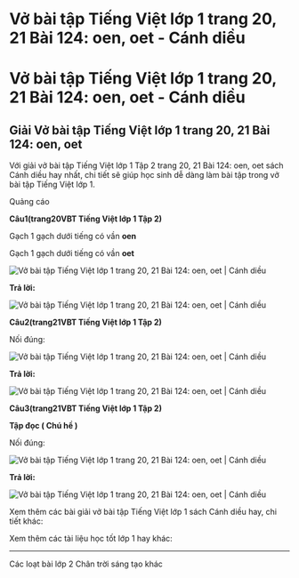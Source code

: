 # Vở bài tập Tiếng Việt lớp 1 trang 20, 21 Bài 124: oen, oet - Cánh diều

# Vở bài tập Tiếng Việt lớp 1 trang 20, 21 Bài 124: oen, oet - Cánh diều

## Giải Vở bài tập Tiếng Việt lớp 1 trang 20, 21 Bài 124: oen, oet

Với giải vở bài tập Tiếng Việt lớp 1 Tập 2 trang 20, 21 Bài 124: oen, oet sách Cánh diều hay nhất, chi tiết sẽ giúp học sinh dễ dàng làm bài tập trong vở bài tập Tiếng Việt lớp 1.

Quảng cáo

**Câu****1****(trang****20****VBT Tiếng Việt lớp 1 Tập 2)**

Gạch 1 gạch dưới tiếng có vần **oen**

Gạch 1 gạch dưới tiếng có vần **oet**

![Vở bài tập Tiếng Việt lớp 1 trang 20, 21 Bài 124: oen, oet | Cánh diều](https://www.vietjack.com/vbt-tieng-viet-1-cd/images/bai-124-oen-oet-87785.png)

**Trả lời:**

![Vở bài tập Tiếng Việt lớp 1 trang 20, 21 Bài 124: oen, oet | Cánh diều](https://www.vietjack.com/vbt-tieng-viet-1-cd/images/bai-124-oen-oet-87793.png)

**Câu****2****(trang****21****VBT Tiếng Việt lớp 1 Tập 2)**

Nối đúng:

![Vở bài tập Tiếng Việt lớp 1 trang 20, 21 Bài 124: oen, oet | Cánh diều](https://www.vietjack.com/vbt-tieng-viet-1-cd/images/bai-124-oen-oet-87788.png)

**Trả lời:**

![Vở bài tập Tiếng Việt lớp 1 trang 20, 21 Bài 124: oen, oet | Cánh diều](https://www.vietjack.com/vbt-tieng-viet-1-cd/images/bai-124-oen-oet-87792.png)

**Câu****3****(trang****21****VBT Tiếng Việt lớp 1 Tập 2)**

**Tập đọc ( Chú hề )**

Nối đúng:

![Vở bài tập Tiếng Việt lớp 1 trang 20, 21 Bài 124: oen, oet | Cánh diều](https://www.vietjack.com/vbt-tieng-viet-1-cd/images/bai-124-oen-oet-87787.png)

**Trả lời:**

![Vở bài tập Tiếng Việt lớp 1 trang 20, 21 Bài 124: oen, oet | Cánh diều](https://www.vietjack.com/vbt-tieng-viet-1-cd/images/bai-124-oen-oet-87791.png)

Xem thêm các bài giải vở bài tập Tiếng Việt lớp 1 sách Cánh diều hay, chi tiết khác:

Xem thêm các tài liệu học tốt lớp 1 hay khác:

* * *

Các loạt bài lớp 2 Chân trời sáng tạo khác
